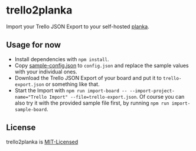 # trello2planka

Import your Trello JSON Export to your self-hosted [planka](https://github.com/plankanban/planka).

## Usage for now

* Install dependencies with `npm install`. 
* Copy [sample-config.json](sample-config.json) to `config.json` and replace the sample values with your individual ones.
* Download the Trello JSON Export of your board and put it to `trello-export.json` or something like that.
* Start the Import with `npm run import-board -- --import-project-name="Trello Import" --file=trello-export.json`. Of course you can also try it with the provided sample file first, by running `npm run import-sample-board`.

## License

trello2planka is [MIT-Licensed](LICENSE)

